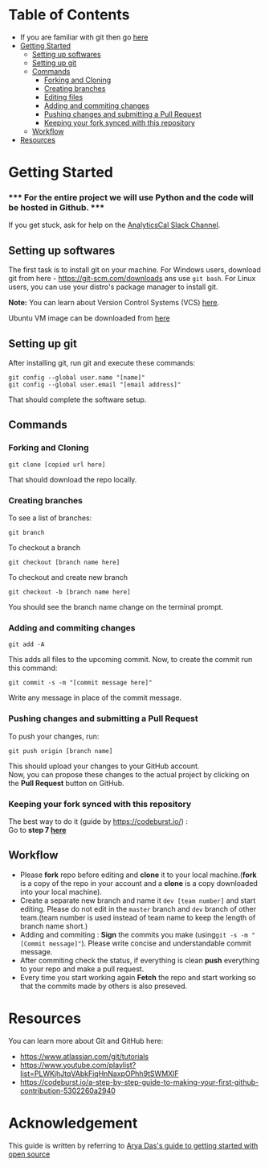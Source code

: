 # Table of Contents

- If you are familiar with git then go [here](#workflow)
- [Getting Started](#getting-started)
    - [Setting up softwares](#setting-up-softwares)
    - [Setting up git](#setting-up-git)
    - [Commands](#commands)
        - [Forking and Cloning](#forking-and-cloning)
        - [Creating branches](#making-branches)
        - [Editing files](#editing-files)
        - [Adding and commiting changes](#adding-and-commiting-changes)
        - [Pushing changes and submitting a Pull Request](#pushing-changes-and-submitting-a-pull-request)
        - [Keeping your fork synced with this repository](#Keeping-your-fork-synced-with-this-repository)
    - [Workflow](#workflow)
- [Resources](#resources)

# Getting Started

### *** For the entire project we will use Python and the code will be hosted in Github. ***

If you get stuck, ask for help on the [AnalyticsCal Slack Channel](https://analyticscal.slack.com/).

## Setting up softwares

The first task is to install git on your machine. For Windows users, download git from here - https://git-scm.com/downloads ans use `git bash`. For Linux users, you can use your distro's package manager to install git.

**Note:** You can learn about Version Control Systems (VCS) [here](https://www.atlassian.com/git/tutorials/what-is-version-control).

Ubuntu VM image can be downloaded from [here](https://www.dropbox.com/sh/ixamttjhpjxtxy8/AABS6e4llSZCKkNxFpPEqZ5ta?dl=0)

## Setting up git

After installing git, run git and execute these commands:

```
git config --global user.name "[name]"
git config --global user.email "[email address]"
```

That should complete the software setup.

## Commands
### Forking and Cloning

```
git clone [copied url here]
```

That should download the repo locally.

### Creating branches

To see a list of branches:

```
git branch
```

To checkout a branch

```
git checkout [branch name here]
```

To checkout and create new branch

```
git checkout -b [branch name here]
```

You should see the branch name change on the terminal prompt.

### Adding and commiting changes

```
git add -A 
```

This adds all files to the upcoming commit. Now, to create the commit run this command:

```
git commit -s -m "[commit message here]"
```

Write any message in place of the commit message.

### Pushing changes and submitting a Pull Request

To push your changes, run:

```
git push origin [branch name]
```

This should upload your changes to your GitHub account. \
Now, you can propose these changes to the actual project by clicking on the **Pull Request** button on GitHub.

### Keeping your fork synced with this repository
The best way to do it (guide by https://codeburst.io/) :\
Go to **step 7 [here](https://codeburst.io/a-step-by-step-guide-to-making-your-first-github-contribution-5302260a2940)**

## Workflow

- Please **fork** repo before editing and **clone** it to your local machine.(**fork** is a copy of the repo in your account and a **clone** is a copy downloaded into your local machine).
- Create a separate new branch and name it `dev [team number]` and start editing. Please do not edit in the `master` branch and `dev` branch of other team.(team number is used instead of team name to keep the length of branch name short.)
- Adding and commiting : **Sign** the commits you make (using`git -s -m "[Commit message]"`). Please write concise and understandable commit message.
- After commiting check the status, if everything is clean **push** everything to your repo and make a pull request.
- Every time you start working again **Fetch** the repo and start working so that the commits made by others is also preseved.

# Resources

You can learn more about Git and GitHub here:

- https://www.atlassian.com/git/tutorials
- https://www.youtube.com/playlist?list=PLWKjhJtqVAbkFiqHnNaxpOPhh9tSWMXIF 
- https://codeburst.io/a-step-by-step-guide-to-making-your-first-github-contribution-5302260a2940

# Acknowledgement

This guide is written by referring to [Arya Das's guide to getting started with open source](https://github.com/aryadas98/Getting-Started)
